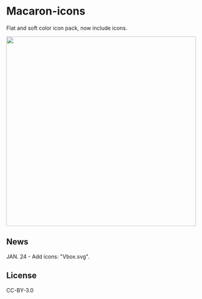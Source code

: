 # Macaron-icons
Flat and soft color icon pack, now include  icons.

<img src="https://github.com/goescat/Macaron-icons/blob/master/macaronicon.png" width="500">

## News
JAN. 24 - Add icons: "Vbox.svg".

## License
CC-BY-3.0
